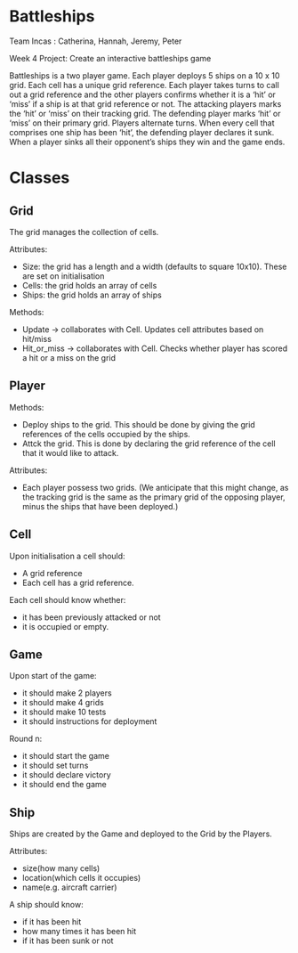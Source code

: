 Battleships
===========
 
 Team Incas : Catherina, Hannah, Jeremy, Peter
 
 Week 4 Project: Create an interactive battleships game
 
 Battleships is a two player game. Each player deploys 5 ships on a 10 x 10 grid. Each cell has a unique grid reference. Each player takes turns to call out a grid reference and the other players confirms whether it is a ‘hit’ or ‘miss’ if a ship is at that grid reference or not. The attacking players marks the ‘hit’ or ‘miss’ on their tracking grid. The defending player marks ‘hit’ or ‘miss’ on their primary grid. Players alternate turns. When every cell that comprises one ship has been ‘hit’, the defending player declares it sunk. When a player sinks all their opponent’s ships they win and the game ends.
 
Classes
=======
 
Grid
-----

The grid manages the collection of cells. 
 
Attributes:
 
- Size: the grid has a length and a width (defaults to square 10x10). These are set on initialisation
- Cells: the grid holds an array of cells 
- Ships: the grid holds an array of ships
 
Methods:
 
- Update -> collaborates with Cell. Updates cell attributes based on hit/miss
- Hit_or_miss -> collaborates with Cell. Checks whether player has scored a hit or a miss on the grid
 
Player
---------
Methods: 
- Deploy ships to the grid. This should be done by giving the grid references of the cells occupied by the ships. 
- Attck the grid. This is done by declaring the grid reference of the cell that it would like to attack. 
 
Attributes:
- Each player possess two grids. 
(We anticipate that this might change, as the tracking grid is the same as the primary grid of the opposing player, minus the ships that have been deployed.)
 
Cell
----- 
Upon initialisation a cell should:
- A grid reference
- Each cell has a grid reference.
 
Each cell should know whether:
- it has been previously attacked or not
- it is occupied or empty. 
 
Game
----
Upon start of the game:
- it should make 2 players
- it should make 4 grids
- it should make 10 tests
- it should instructions for deployment
 
Round n:
- it should start the game
- it should set turns
- it should declare victory
- it should end the game
 
Ship
-----
Ships are created by the Game and deployed to the Grid by the Players.
 
Attributes:
 
- size(how many cells)
- location(which cells it occupies)
- name(e.g. aircraft carrier)
 
A ship should know:
- if it has been hit 
- how many times it has been hit
- if it has been sunk or not